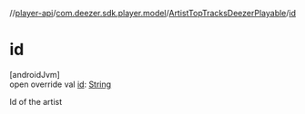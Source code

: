 //[player-api](../../../index.md)/[com.deezer.sdk.player.model](../index.md)/[ArtistTopTracksDeezerPlayable](index.md)/[id](id.md)

# id

[androidJvm]\
open override val [id](id.md): [String](https://kotlinlang.org/api/latest/jvm/stdlib/kotlin/-string/index.html)

Id of the artist
